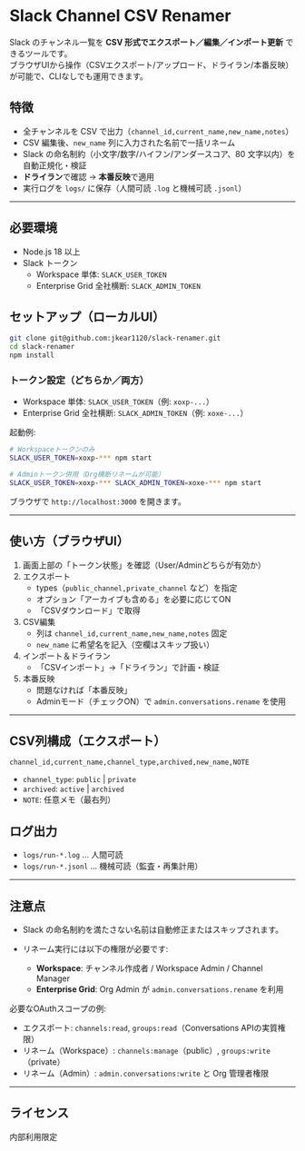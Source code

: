 # Slack Channel CSV Renamer

Slack のチャンネル一覧を **CSV 形式でエクスポート／編集／インポート更新** できるツールです。  
ブラウザUIから操作（CSVエクスポート/アップロード、ドライラン/本番反映）が可能で、CLIなしでも運用できます。

## 特徴
- 全チャンネルを CSV で出力（`channel_id,current_name,new_name,notes`）
- CSV 編集後、`new_name` 列に入力された名前で一括リネーム
- Slack の命名制約（小文字/数字/ハイフン/アンダースコア、80 文字以内）を自動正規化・検証
- **ドライラン**で確認 → **本番反映**で適用
- 実行ログを `logs/` に保存（人間可読 `.log` と機械可読 `.jsonl`）

---

## 必要環境
- Node.js 18 以上
- Slack トークン
  - Workspace 単体: `SLACK_USER_TOKEN`  
  - Enterprise Grid 全社横断: `SLACK_ADMIN_TOKEN`

## セットアップ（ローカルUI）
```bash
git clone git@github.com:jkear1120/slack-renamer.git
cd slack-renamer
npm install
```

### トークン設定（どちらか／両方）
- Workspace 単体: `SLACK_USER_TOKEN`（例: `xoxp-...`）
- Enterprise Grid 全社横断: `SLACK_ADMIN_TOKEN`（例: `xoxe-...`）

起動例:
```bash
# Workspaceトークンのみ
SLACK_USER_TOKEN=xoxp-*** npm start

# Adminトークン併用（Org横断リネームが可能）
SLACK_USER_TOKEN=xoxp-*** SLACK_ADMIN_TOKEN=xoxe-*** npm start
```

ブラウザで `http://localhost:3000` を開きます。

---

## 使い方（ブラウザUI）
1. 画面上部の「トークン状態」を確認（User/Adminどちらが有効か）
2. エクスポート
   - types（`public_channel,private_channel` など）を指定
   - オプション「アーカイブも含める」を必要に応じてON
   - 「CSVダウンロード」で取得
3. CSV編集
   - 列は `channel_id,current_name,new_name,notes` 固定
   - `new_name` に希望名を記入（空欄はスキップ扱い）
4. インポート＆ドライラン
   - 「CSVインポート」→「ドライラン」で計画・検証
5. 本番反映
   - 問題なければ「本番反映」
   - Adminモード（チェックON）で `admin.conversations.rename` を使用

---

## CSV列構成（エクスポート）

`channel_id,current_name,channel_type,archived,new_name,NOTE`

- `channel_type`: `public` | `private`
- `archived`: `active` | `archived`
- `NOTE`: 任意メモ（最右列）

## ログ出力

* `logs/run-*.log` … 人間可読
* `logs/run-*.jsonl` … 機械可読（監査・再集計用）

---

## 注意点

* Slack の命名制約を満たさない名前は自動修正またはスキップされます。
* リネーム実行には以下の権限が必要です:

  * **Workspace**: チャンネル作成者 / Workspace Admin / Channel Manager
  * **Enterprise Grid**: Org Admin が `admin.conversations.rename` を利用

必要なOAuthスコープの例:
- エクスポート: `channels:read`, `groups:read`（Conversations APIの実質権限）
- リネーム（Workspace）: `channels:manage`（public）, `groups:write`（private）
- リネーム（Admin）: `admin.conversations:write` と Org 管理者権限

---

## ライセンス

内部利用限定

